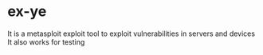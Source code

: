 # ex-ye
It is a metasploit exploit tool to exploit vulnerabilities in servers and devices It also works for testing
